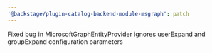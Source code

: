 ```yaml
---
'@backstage/plugin-catalog-backend-module-msgraph': patch
---
```


Fixed bug in MicrosoftGraphEntityProvider ignores userExpand and groupExpand configuration parameters
